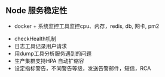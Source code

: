 ## Node 服务稳定性

* docker + 系统监控工具监控cpu、内存，redis, db, 网卡, pm2

- checkHealth机制
- 日志工具记录用户请求
- 用dump工具分析服务遇到的问题
- 生产集群支持HPA 自动扩缩容
- 设定指标警告，不同警告等级，发送告警邮件，短信，RCA